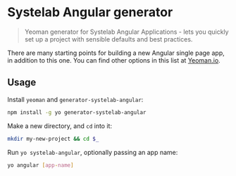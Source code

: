 # Systelab Angular generator

> Yeoman generator for Systelab Angular Applications - lets you quickly set up a project with sensible defaults and best practices.

There are many starting points for building a new Angular single page app, in addition to this one. You can find
other options in this list at [Yeoman.io](http://yeoman.io/generators).


## Usage

Install `yeoman` and `generator-systelab-angular`:

```bash
npm install -g yo generator-systelab-angular
```

Make a new directory, and `cd` into it:

```bash
mkdir my-new-project && cd $_
```

Run `yo systelab-angular`, optionally passing an app name:

```bash
yo angular [app-name]
```